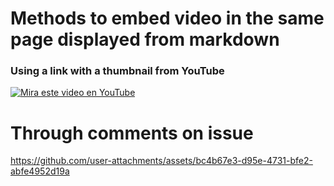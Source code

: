 

# Methods to embed video in the same page displayed from markdown

### Using a link with a thumbnail from YouTube

[![Mira este video en YouTube](https://img.youtube.com/vi/xcJtL7QggTI/0.jpg)](https://www.youtube.com/watch?v=xcJtL7QggTI)


# Through comments on issue

https://github.com/user-attachments/assets/bc4b67e3-d95e-4731-bfe2-abfe4952d19a